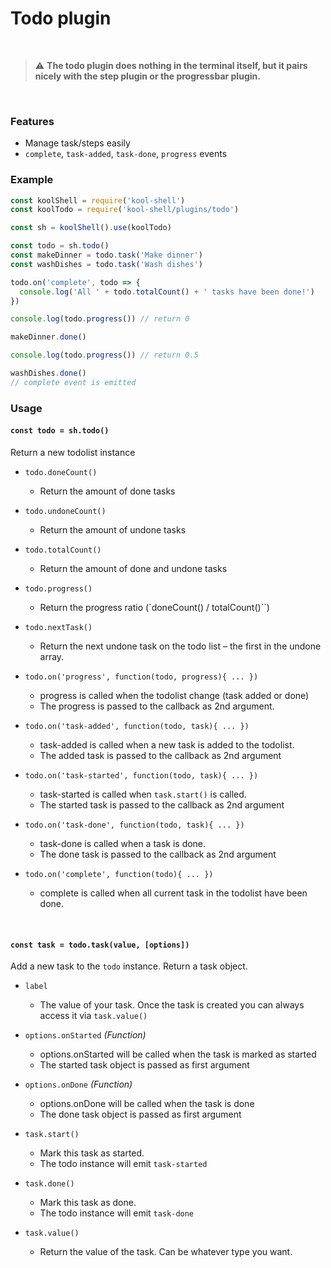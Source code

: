 # Todo plugin

<br>

>:warning: __The todo plugin does nothing in the terminal itself, but it pairs nicely with the step plugin or the progressbar plugin.__ 

<br>

### Features
  * Manage task/steps easily
  * `complete`, `task-added`, `task-done`, `progress` events


### Example
```javascript
const koolShell = require('kool-shell')
const koolTodo = require('kool-shell/plugins/todo')

const sh = koolShell().use(koolTodo)

const todo = sh.todo()
const makeDinner = todo.task('Make dinner')
const washDishes = todo.task('Wash dishes')

todo.on('complete', todo => {
  console.log('All ' + todo.totalCount() + ' tasks have been done!')
})

console.log(todo.progress()) // return 0

makeDinner.done()

console.log(todo.progress()) // return 0.5

washDishes.done()
// complete event is emitted
```

### Usage

#### `const todo = sh.todo()`
Return a new todolist instance

* `todo.doneCount()`
    - Return the amount of done tasks

* `todo.undoneCount()`
    - Return the amount of undone tasks

* `todo.totalCount()`
    - Return the amount of done and undone tasks

* `todo.progress()`
    - Return the progress ratio (`doneCount() / totalCount()``)

* `todo.nextTask()`
    - Return the next undone task on the todo list – the first in the undone array.

* `todo.on('progress', function(todo, progress){ ... })`
    - progress is called when the todolist change (task added or done)
    - The progress is passed to the callback as 2nd argument.

* `todo.on('task-added', function(todo, task){ ... })`
    - task-added is called when a new task is added to the todolist.
    - The added task is passed to the callback as 2nd argument

* `todo.on('task-started', function(todo, task){ ... })`
    - task-started is called when `task.start()` is called.
    - The started task is passed to the callback as 2nd argument

* `todo.on('task-done', function(todo, task){ ... })`
    - task-done is called when a task is done.
    - The done task is passed to the callback as 2nd argument

* `todo.on('complete', function(todo){ ... })`
    - complete is called when all current task in the todolist have been done.

<br>

#### `const task = todo.task(value, [options])`
Add a new task to the `todo` instance. Return a task object.

* `label`
    - The value of your task. Once the task is created you can always access it via `task.value()`

* `options.onStarted` _(Function)_
    - options.onStarted will be called when the task is marked as started
    - The started task object is passed as first argument

* `options.onDone` _(Function)_
    - options.onDone will be called when the task is done
    - The done task object is passed as first argument

* `task.start()`
    - Mark this task as started.
    - The todo instance will emit `task-started`

* `task.done()`
    - Mark this task as done.
    - The todo instance will emit `task-done`

* `task.value()`
    - Return the value of the task. Can be whatever type you want.